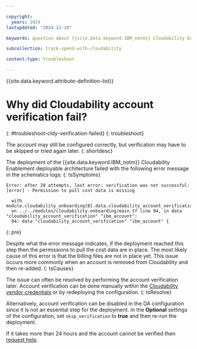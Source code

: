 ```yaml
---

copyright:
  years: 2024
lastupdated: "2024-12-10"

keywords: question about {{site.data.keyword.IBM_notm}} Cloudability Enablement

subcollection: track-spend-with-cloudability

content-type: troubleshoot

---
```


{{site.data.keyword.attribute-definition-list}}

# Why did Cloudability account verification fail?
{: #troubleshoot-cldy-verification-failed}
{: troubleshoot}

The account may still be configured correctly, but verification may have to be skipped or tried again later.
{: shortdesc}

The deployment of the {{site.data.keyword.IBM_notm}} Cloudability Enablement deployable architecture failed with the following error message in the schematics logs:
{: tsSymptoms}

```log
Error: after 20 attempts, last error: verification was not successful: [error] - Permission to pull cost data is missing

  with module.cloudability_onboarding[0].data.cloudability_account_verification.ibm_account[0],
  on ../../modules/cloudability-onboarding/main.tf line 94, in data "cloudability_account_verification" "ibm_account":
  94: data "cloudability_account_verification" "ibm_account" {
```
{: pre}


Despite what the error message indicates, if the deployment reached this step then the permissions to pull the cost data are in place. The most likely cause of this error is that the billing files are not in place yet. This issue occurs more commonly when an account is removed from Cloudability and then re-added.
{: tsCauses}

The issue can often be resolved by performing the account verification later. Account verification can be done manually within the [Cloudability vendor credentials](https://app.apptio.com/cloudability#/credentials/ibm) or by redeploying the configuration.
{: tsResolve}

Alternatively, account verification can be disabled in the DA configuration since it is not an essential step for the deployment. In the **Optional** settings of the configuration, set `skip_verification` to **true** and then re-run the deployment.

If it takes more than 24 hours and the account cannot be verified then [request help](/docs/track-spend-with-cloudability?topic=track-spend-with-cloudability-help-and-support).
